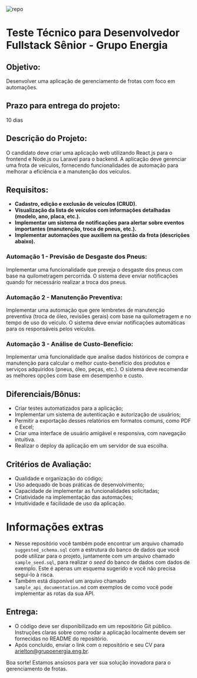 ![repo](https://github.com/Grupo-Energia/sr-web-dev-technical-test/assets/162369419/10a6a72b-0bf4-42ce-bee0-31ebe7a368f5)


# Teste Técnico para Desenvolvedor Fullstack Sênior - Grupo Energia

## Objetivo:
Desenvolver uma aplicação de gerenciamento de frotas com foco em automações.

## Prazo para entrega do projeto:
10 dias

## Descrição do Projeto:
O candidato deve criar uma aplicação web utilizando React.js para o frontend e Node.js ou Laravel para o backend. A aplicação deve gerenciar uma frota de veículos, fornecendo funcionalidades de automação para melhorar a eficiência e a manutenção dos veículos.

## Requisitos:
- **Cadastro, edição e exclusão de veículos (CRUD).**
- **Visualização da lista de veículos com informações detalhadas (modelo, ano, placa, etc.).**
- **Implementar um sistema de notificações para alertar sobre eventos importantes (manutenção, troca de pneus, etc.).**
- **Implementar automações que auxiliem na gestão da frota (descrições abaixo).**

### Automação 1 - Previsão de Desgaste dos Pneus:
Implementar uma funcionalidade que preveja o desgaste dos pneus com base na quilometragem percorrida. O sistema deve enviar notificações quando for necessário realizar a troca dos pneus.

### Automação 2 - Manutenção Preventiva:
Implementar uma automação que gere lembretes de manutenção preventiva (troca de óleo, revisões gerais) com base na quilometragem e no tempo de uso do veículo. O sistema deve enviar notificações automáticas para os responsáveis pelos veículos.

### Automação 3 - Análise de Custo-Benefício:
Implementar uma funcionalidade que analise dados históricos de compra e manutenção para calcular o melhor custo-benefício dos produtos e serviços adquiridos (pneus, óleo, peças, etc.). O sistema deve recomendar as melhores opções com base em desempenho e custo.

## Diferenciais/Bônus:
- Criar testes automatizados para a aplicação;
- Implementar um sistema de autenticação e autorização de usuários;
- Permitir a exportação desses relatórios em formatos comuns, como PDF e Excel;
- Criar uma interface de usuário amigável e responsiva, com navegação intuitiva.
- Realizar o deploy da aplicação em um servidor de sua escolha.

## Critérios de Avaliação:
- Qualidade e organização do código;
- Uso adequado de boas práticas de desenvolvimento;
- Capacidade de implementar as funcionalidades solicitadas;
- Criatividade na implementação das automações;
- Intuitividade e facilidade de uso da aplicação.


# Informações extras
- Nesse repositório você também pode encontrar um arquivo chamado `suggested_schema.sql` com a estrutura do banco de dados que você pode utilizar para o projeto, juntamente com um arquivo chamado `sample_seed.sql`, para realizar o _seed_ do banco de dados com dados de exemplo. Este é apenas um esquema sugerido e você não precisa seguí-lo à risca.
- Também está disponível um arquivo chamado `sample_api_documentation.md` com exemplos de como você pode implementar as rotas da sua API.

## Entrega:
- O código deve ser disponibilizado em um repositório Git público. Instruções claras sobre como rodar a aplicação localmente devem ser fornecidas no README do repositório. 
- Após concluído, enviar o link com o repositório e seu CV para arielton@grupoenergia.eng.br.


Boa sorte! Estamos ansiosos para ver sua solução inovadora para o gerenciamento de frotas.


